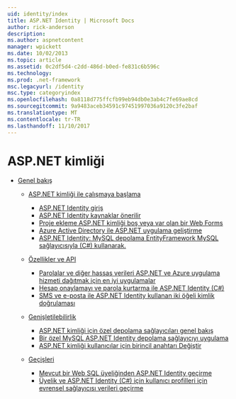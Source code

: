 ```yaml
---
uid: identity/index
title: ASP.NET Identity | Microsoft Docs
author: rick-anderson
description: 
ms.author: aspnetcontent
manager: wpickett
ms.date: 10/02/2013
ms.topic: article
ms.assetid: 0c2df5d4-c2dd-486d-b0ed-fe831c6b596c
ms.technology: 
ms.prod: .net-framework
msc.legacyurl: /identity
msc.type: categoryindex
ms.openlocfilehash: 0a8118d775ffcfb99eb94db0e3ab4c7fe69ae8cd
ms.sourcegitcommit: 9a9483aceb34591c97451997036a9120c3fe2baf
ms.translationtype: MT
ms.contentlocale: tr-TR
ms.lasthandoff: 11/10/2017
---
```

<a name="aspnet-identity"></a>ASP.NET kimliği
====================
- [Genel bakış](overview/index.md)

    - [ASP.NET kimliği ile çalışmaya başlama](overview/getting-started/index.md)

        - [ASP.NET Identity giriş](overview/getting-started/introduction-to-aspnet-identity.md)
        - [ASP.NET Identity kaynaklar önerilir](overview/getting-started/aspnet-identity-recommended-resources.md)
        - [Proje ekleme ASP.NET kimliği boş veya var olan bir Web Forms](overview/getting-started/adding-aspnet-identity-to-an-empty-or-existing-web-forms-project.md)
        - [Azure Active Directory ile ASP.NET uygulama geliştirme](overview/getting-started/developing-aspnet-apps-with-windows-azure-active-directory.md)
        - [ASP.NET Identity: MySQL depolama EntityFramework MySQL sağlayıcısıyla (C#) kullanarak.](overview/getting-started/aspnet-identity-using-mysql-storage-with-an-entityframework-mysql-provider.md)
    - [Özellikler ve API](overview/features-api/index.md)

        - [Parolalar ve diğer hassas verileri ASP.NET ve Azure uygulama hizmeti dağıtmak için en iyi uygulamalar](overview/features-api/best-practices-for-deploying-passwords-and-other-sensitive-data-to-aspnet-and-azure.md)
        - [Hesap onaylamayı ve parola kurtarma ile ASP.NET Identity (C#)](overview/features-api/account-confirmation-and-password-recovery-with-aspnet-identity.md)
        - [SMS ve e-posta ile ASP.NET Identity kullanan iki öğeli kimlik doğrulaması](overview/features-api/two-factor-authentication-using-sms-and-email-with-aspnet-identity.md)
    - [Genişletilebilirlik](overview/extensibility/index.md)

        - [ASP.NET kimliği için özel depolama sağlayıcıları genel bakış](overview/extensibility/overview-of-custom-storage-providers-for-aspnet-identity.md)
        - [Bir özel MySQL ASP.NET Identity depolama sağlayıcıyı uygulama](overview/extensibility/implementing-a-custom-mysql-aspnet-identity-storage-provider.md)
        - [ASP.NET kimliği kullanıcılar için birincil anahtarı Değiştir](overview/extensibility/change-primary-key-for-users-in-aspnet-identity.md)
    - [Geçişleri](overview/migrations/index.md)

        - [Mevcut bir Web SQL üyeliğinden ASP.NET Identity geçirme](overview/migrations/migrating-an-existing-website-from-sql-membership-to-aspnet-identity.md)
        - [Üyelik ve ASP.NET Identity (C#) için kullanıcı profilleri için evrensel sağlayıcısı verileri geçirme](overview/migrations/migrating-universal-provider-data-for-membership-and-user-profiles-to-aspnet-identity.md)
